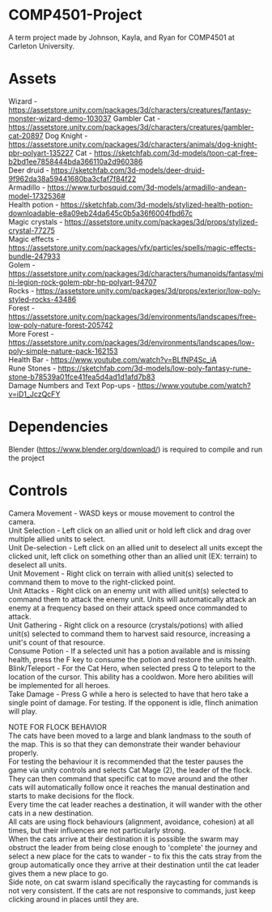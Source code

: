 # COMP4501-Project  
A term project made by Johnson, Kayla, and Ryan for COMP4501 at Carleton University.  
  
# Assets  
Wizard - https://assetstore.unity.com/packages/3d/characters/creatures/fantasy-monster-wizard-demo-103037
Gambler Cat - https://assetstore.unity.com/packages/3d/characters/creatures/gambler-cat-20897
Dog Knight - https://assetstore.unity.com/packages/3d/characters/animals/dog-knight-pbr-polyart-135227
Cat - https://sketchfab.com/3d-models/toon-cat-free-b2bd1ee7858444bda366110a2d960386  
Deer druid - https://sketchfab.com/3d-models/deer-druid-9f962da38a59441680ba3cfaf7f84f22  
Armadillo - https://www.turbosquid.com/3d-models/armadillo-andean-model-1732536#  
Health potion - https://sketchfab.com/3d-models/stylized-health-potion-downloadable-e8a09eb24da645c0b5a36f6004fbd67c  
Magic crystals - https://assetstore.unity.com/packages/3d/props/stylized-crystal-77275  
Magic effects - https://assetstore.unity.com/packages/vfx/particles/spells/magic-effects-bundle-247933  
Golem - https://assetstore.unity.com/packages/3d/characters/humanoids/fantasy/mini-legion-rock-golem-pbr-hp-polyart-94707  
Rocks - https://assetstore.unity.com/packages/3d/props/exterior/low-poly-styled-rocks-43486  
Forest - https://assetstore.unity.com/packages/3d/environments/landscapes/free-low-poly-nature-forest-205742  
More Forest - https://assetstore.unity.com/packages/3d/environments/landscapes/low-poly-simple-nature-pack-162153  
Health Bar - https://www.youtube.com/watch?v=BLfNP4Sc_iA  
Rune Stones - https://sketchfab.com/3d-models/low-poly-fantasy-rune-stone-b78539a01fce41fea5d4ad1d1afd7b83  
Damage Numbers and Text Pop-ups - https://www.youtube.com/watch?v=iD1_JczQcFY
  
# Dependencies  
Blender (https://www.blender.org/download/) is required to compile and run the project  

# Controls
Camera Movement - WASD keys or mouse movement to control the camera.  
Unit Selection - Left click on an allied unit or hold left click and drag over multiple allied units to select.  
Unit De-selection - Left click on an allied unit to deselect all units except the clicked unit, left click on something other than an allied unit (EX: terrain) to deselect all units.  
Unit Movement - Right click on terrain with allied unit(s) selected to command them to move to the right-clicked point.  
Unit Attacks - Right click on an enemy unit with allied unit(s) selected to command them to attack the enemy unit. Units will automatically attack an enemy at a frequency based on their attack speed once commanded to attack.  
Unit Gathering - Right click on a resource (crystals/potions) with allied unit(s) selected to command them to harvest said resource, increasing a unit's count of that resource.  
Consume Potion - If a selected unit has a potion available and is missing health, press the F key to consume the potion and restore the units health.  
Blink/Teleport - For the Cat Hero, when selected press Q to teleport to the location of the cursor. This ability has a cooldwon. More hero abilities will be implemented for all heroes.  
Take Damage - Press G while a hero is selected to have that hero take a single point of damage. For testing. If the opponent is idle, flinch animation will play.  


NOTE FOR FLOCK BEHAVIOR  
The cats have been moved to a large and blank landmass to the south of the map. This is so that they can demonstrate their wander behaviour properly.  
For testing the behaviour it is recommended that the tester pauses the game via unity controls and selects Cat Mage (2), the leader of the flock.  
They can then command that specific cat to move around and the other cats will automatically follow once it reaches the manual destination and starts to make decisions for the flock.  
Every time the cat leader reaches a destination, it will wander with the other cats in a new destination.  
All cats are using flock behaviours (alignment, avoidance, cohesion) at all times, but their influences are not particularly strong.  
When the cats arrive at their destination it is possible the swarm may obstruct the leader from being close enough to 'complete' the journey and select a new place for the cats to wander - 
to fix this the cats stray from the group automatically once they arrive at their destination until the cat leader gives them a new place to go.  
Side note, on cat swarm island specifically the raycasting for commands is not very consistent. If the cats are not responsive to commands, just keep clicking around in places until they are.  
